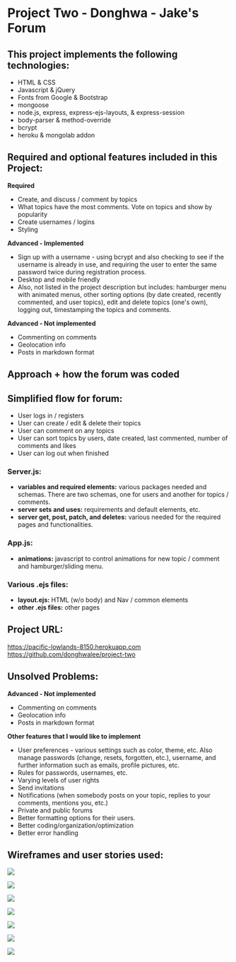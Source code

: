 # Project Two - Donghwa - Jake's Forum

## This project implements the following technologies:
- HTML & CSS
- Javascript & jQuery
- Fonts from Google & Bootstrap
- mongoose
- node.js, express, express-ejs-layouts, & express-session
- body-parser & method-override
- bcrypt
- heroku & mongolab addon

## Required and optional features included in this Project:
**Required**
- Create, and discuss / comment by topics
- What topics have the most comments. Vote on topics and show by popularity
- Create usernames / logins
- Styling

**Advanced - Implemented**
- Sign up with a username - using bcrypt and also checking to see if the username is already in use, and requiring the user to enter the same password twice during registration process.
- Desktop and mobile friendly
- Also, not listed in the project description but includes: hamburger menu with animated menus, other sorting options (by date created, recently commented, and user topics), edit and delete topics (one's own), logging out, timestamping the topics and comments.

**Advanced - Not implemented**
- Commenting on comments
- Geolocation info
- Posts in markdown format

## Approach + how the forum was coded

## Simplified flow for forum:
- User logs in / registers
- User can create / edit & delete their topics
- User can comment on any topics
- User can sort topics by users, date created, last commented, number of comments and likes
- User can log out when finished

### Server.js:
- **variables and required elements:** various packages needed and schemas. There are two schemas, one for users and another for topics / comments.
- **server sets and uses:** requirements and default elements, etc.
- **server get, post, patch, and deletes:** various needed for the required pages and functionalities.  

### App.js:
- **animations:** javascript to control animations for new topic / comment and hamburger/sliding menu.

### Various .ejs files:
- **layout.ejs:** HTML (w/o body) and Nav / common elements
- **other .ejs files:** other pages

## Project URL:
https://pacific-lowlands-8150.herokuapp.com
https://github.com/donghwalee/project-two

## Unsolved Problems:
**Advanced - Not implemented**
- Commenting on comments
- Geolocation info
- Posts in markdown format

**Other features that I would like to implement**
- User preferences - various settings such as color, theme, etc. Also manage passwords (change, resets, forgotten, etc.), username, and further information such as emails, profile pictures, etc.
- Rules for passwords, usernames, etc.
- Varying levels of user rights
- Send invitations
- Notifications (when somebody posts on your topic, replies to your comments, mentions you, etc.)
- Private and public forums
- Better formatting options for their users.
- Better coding/organization/optimization
- Better error handling

## Wireframes and user stories used:

![](https://app.box.com/shared/static/i1skcdj2brxij6acxceuy88ol523rbaf.jpg)

![](https://app.box.com/shared/static/lpnf9m50mp0apefar4ji3vqhb8afftj3.jpg)

![](https://app.box.com/shared/static/z4q6ip4ti5bz5ix5gyd6p5k8gemkojdx.jpg)

![](https://app.box.com/shared/static/d087vyep70x7dq5a7k2qm0ajev4vwdov.png)

![](https://app.box.com/shared/static/kvaxml7u2n9568yaipr1rrlyt0dde5fd.png)

![](https://app.box.com/shared/static/zoq9tp1a8ckj5ub876zty8ytfi23ftuy.png)

![](https://app.box.com/shared/static/x5dxm9ezqhja677yy5aj2pfme6fg4jz9.jpg)

